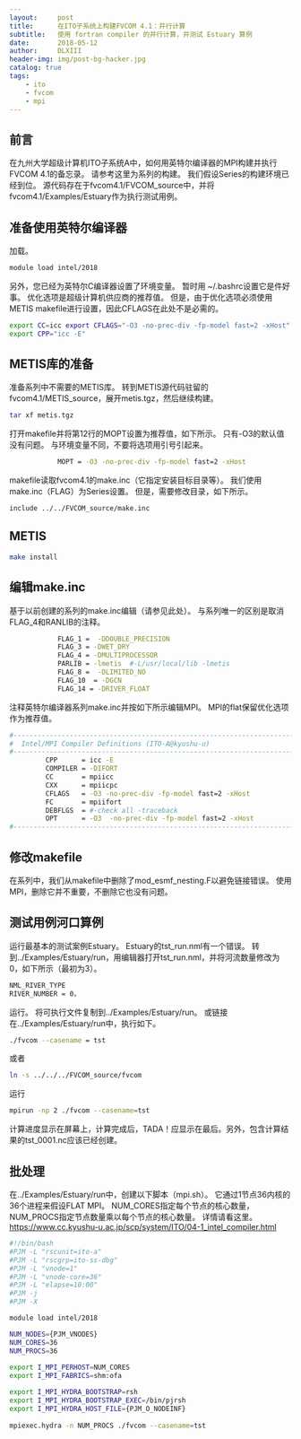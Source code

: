 ```yaml
---
layout:     post
title:      在ITO子系统上构建FVCOM 4.1：并行计算
subtitle:   使用 fortran compiler 的并行计算，并测试 Estuary 算例
date:       2018-05-12
author:     DLXIII
header-img: img/post-bg-hacker.jpg
catalog: true
tags:
    - ito
    - fvcom
    - mpi
---
```



## 前言

在九州大学超级计算机ITO子系统A中，如何用英特尔编译器的MPI构建并执行FVCOM 4.1的备忘录。
请参考这里为系列的构建。
我们假设Series的构建环境已经到位。
源代码存在于fvcom4.1/FVCOM_source中，并将fvcom4.1/Examples/Estuary作为执行测试用例。

<!--more-->

## 准备使用英特尔编译器

加载。

~~~ bash
module load intel/2018
~~~

另外，您已经为英特尔C编译器设置了环境变量。
暂时用 ~/.bashrc设置它是件好事。
优化选项是超级计算机供应商的推荐值。
但是，由于优化选项必须使用METIS makefile进行设置，因此CFLAGS在此处不是必需的。

~~~bash
export CC=icc export CFLAGS="-O3 -no-prec-div -fp-model fast=2 -xHost"
export CPP="icc -E"
~~~

## METIS库的准备

准备系列中不需要的METIS库。
转到METIS源代码驻留的fvcom4.1/METIS_source，展开metis.tgz，然后继续构建。

~~~bash
tar xf metis.tgz
~~~

打开makefile并将第12行的MOPT设置为推荐值，如下所示。
只有-O3的默认值没有问题。
与环境变量不同，不要将选项用引号引起来。

~~~bash
            MOPT = -O3 -no-prec-div -fp-model fast=2 -xHost
~~~

makefile读取fvcom4.1的make.inc（它指定安装目标目录等）。
我们使用make.inc（FLAG）为Series设置。
但是，需要修改目录，如下所示。

~~~bash
include ../../FVCOM_source/make.inc
~~~

## METIS

~~~bash
make install
~~~

## 编辑make.inc

基于以前创建的系列的make.inc编辑（请参见此处）。
与系列唯一的区别是取消FLAG_4和RANLIB的注释。

~~~bash
            FLAG_1 =  -DDOUBLE_PRECISION
            FLAG_3 = -DWET_DRY
            FLAG_4 = -DMULTIPROCESSOR
            PARLIB = -lmetis  #-L/usr/local/lib -lmetis
            FLAG_8 =  -DLIMITED_NO
            FLAG_10  = -DGCN
            FLAG_14 = -DRIVER_FLOAT
~~~

注释英特尔编译器系列make.inc并按如下所示编辑MPI。
MPI的flat保留优化选项作为推荐值。

~~~bash
#--------------------------------------------------------------------------
#  Intel/MPI Compiler Definitions (ITO-A@kyushu-u)
#--------------------------------------------------------------------------
         CPP      = icc -E
         COMPILER = -DIFORT  
         CC       = mpiicc
         CXX      = mpiicpc
         CFLAGS   = -O3 -no-prec-div -fp-model fast=2 -xHost
         FC       = mpiifort
         DEBFLGS  = #-check all -traceback
         OPT      = -O3  -no-prec-div -fp-model fast=2 -xHost
#--------------------------------------------------------------------------
~~~

## 修改makefile

在系列中，我们从makefile中删除了mod_esmf_nesting.F以避免链接错误。
使用MPI，删除它并不重要，不删除它也没有问题。

## 测试用例河口算例

运行最基本的测试案例Estuary。 
Estuary的tst_run.nml有一个错误。
转到../Examples/Estuary/run，用编辑器打开tst_run.nml，并将河流数量修改为0，如下所示（最初为3）。

~~~bash
NML_RIVER_TYPE
RIVER_NUMBER = 0，
~~~

运行。
将可执行文件复制到../Examples/Estuary/run。
或链接在../Examples/Estuary/run中，执行如下。

~~~bash
./fvcom --casename = tst
~~~
或者

~~~bash
ln -s ../../../FVCOM_source/fvcom
~~~

运行

~~~bash
mpirun -np 2 ./fvcom --casename=tst
~~~

计算进度显示在屏幕上，计算完成后，TADA！应显示在最后。另外，包含计算结果的tst_0001.nc应该已经创建。

## 批处理

在../Examples/Estuary/run中，创建以下脚本（mpi.sh）。
它通过1节点36内核的36个进程来假设FLAT MPI。 
NUM_CORES指定每个节点的核心数量，NUM_PROCS指定节点数量乘以每个节点的核心数量。
详情请看这里。
https://www.cc.kyushu-u.ac.jp/scp/system/ITO/04-1_intel_compiler.html

~~~bash
#!/bin/bash
#PJM -L "rscunit=ito-a"
#PJM -L "rscgrp=ito-ss-dbg"
#PJM -L "vnode=1"
#PJM -L "vnode-core=36"
#PJM -L "elapse=10:00"
#PJM -j
#PJM -X

module load intel/2018

NUM_NODES={PJM_VNODES} 
NUM_CORES=36 
NUM_PROCS=36 
 
export I_MPI_PERHOST=NUM_CORES
export I_MPI_FABRICS=shm:ofa

export I_MPI_HYDRA_BOOTSTRAP=rsh
export I_MPI_HYDRA_BOOTSTRAP_EXEC=/bin/pjrsh
export I_MPI_HYDRA_HOST_FILE={PJM_O_NODEINF} 
 
mpiexec.hydra -n NUM_PROCS ./fvcom --casename=tst
~~~

